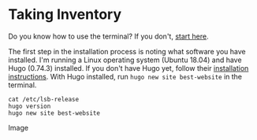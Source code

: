 # Taking Inventory

Do you know how to use the terminal?  If you don't, [start here](https://www.learnenough.com/command-line-tutorial/basics).

The first step in the installation process is noting what software you have installed. I'm running a Linux operating system (Ubuntu 18.04) and have Hugo (0.74.3) installed. If you don't have Hugo yet, follow their [installation instructions](https://gohugo.io/getting-started/installing). With Hugo installed, run `hugo new site best-website` in the terminal.

````
cat /etc/lsb-release
hugo version
hugo new site best-website
````
Image


